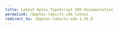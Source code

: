 ```yaml
---
title: Latest Aptos TypeScript SDK Documentation
permalink: /@aptos-labs/ts-sdk-latest
redirect_to: /@aptos-labs/ts-sdk-1.35.0
---
```

